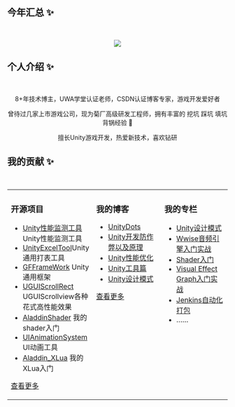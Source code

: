 ## 今年汇总 ✨
<br/>
<p align="center">
  <img src="https://github-readme-stats.vercel.app/api?username=dingxiaowei&show_icons=true"/>
</p>

## 个人介绍 ✨
<br/>

<p align="center"> 8+年技术博主，UWA学堂认证老师，CSDN认证博客专家，游戏开发爱好者 </p>
<p align="center"> 曾待过几家上市游戏公司，现为菊厂高级研发工程师，拥有丰富的 挖坑 踩坑 填坑 背锅经验 🐶   </p>
<p align="center"> 擅长Unity游戏开发，热爱新技术，喜欢钻研</p>

## 我的贡献 ✨
<br/>

<table align="center"><tr>
<td valign="top" width="33%">

### 开源项目
- [Unity性能监测工具](https://github.com/dingxiaowei/MonitorTool)Unity性能监测工具
- [UnityExcelTool](https://github.com/dingxiaowei/ExcelTool)Unity通用打表工具
- [GFFrameWork](https://github.com/dingxiaowei/GFFrameWork) Unity通用框架
- [UGUIScrollRect](https://github.com/dingxiaowei/ScrollRect) UGUIScrollview各种花式高性能效果
- [AladdinShader](https://github.com/dingxiaowei/AladdinShader) 我的shader入门
- [UIAnimationSystem](https://github.com/dingxiaowei/UIAnimationSystem) UI动画工具
- [Aladdin_XLua](https://github.com/dingxiaowei/Aladdin_XLua) 我的XLua入门

[查看更多](https://github.com/dingxiaowei/)

</td>
<td valign="top" width="33%">

### 我的博客
- [UnityDots](https://blog.csdn.net/dingxiaowei2013/article/details/104341157)
- [Unity开发防作弊以及原理](https://blog.csdn.net/s10141303/article/details/93893740)
- [Unity性能优化](http://dingxiaowei.cn/2020/01/19/)
- [Unity工具篇](http://dingxiaowei.cn/tags/%E5%B7%A5%E5%85%B7/)
- [Unity设计模式](http://dingxiaowei.cn/tags/%E8%AE%BE%E8%AE%A1%E6%A8%A1%E5%BC%8F/)

[查看更多](https://blog.csdn.net/dingxiaowei2013)

</td>
<td valign="top" width="33%">

### 我的专栏
- [Unity设计模式](http://dingxiaowei.cn/tags/%E8%AE%BE%E8%AE%A1%E6%A8%A1%E5%BC%8F/)
- [Wwise音频引擎入门实战](https://edu.uwa4d.com/course-intro/0/131)
- [Shader入门](http://dingxiaowei.cn/tags/Shader/)
- [Visual Effect Graph入门实战](https://edu.uwa4d.com/course-intro/0/171)
- [Jenkins自动化打包](https://edu.uwa4d.com/course-intro/0/149)
- ……

</td>
</tr></table>
